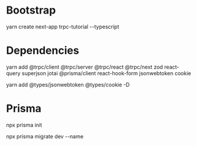 # Bootstrap

yarn create next-app trpc-tutorial --typescript

# Dependencies

yarn add @trpc/client @trpc/server @trpc/react @trpc/next zod react-query superjson jotai @prisma/client react-hook-form jsonwebtoken cookie

yarn add @types/jsonwebtoken @types/cookie -D

# Prisma

npx prisma init

npx prisma migrate dev --name